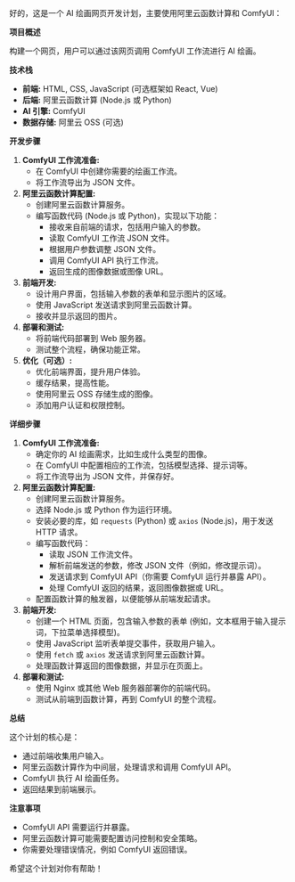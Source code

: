 好的，这是一个 AI 绘画网页开发计划，主要使用阿里云函数计算和 ComfyUI：

**项目概述**

构建一个网页，用户可以通过该网页调用 ComfyUI 工作流进行 AI 绘画。

**技术栈**

*   **前端:** HTML, CSS, JavaScript (可选框架如 React, Vue)
*   **后端:** 阿里云函数计算 (Node.js 或 Python)
*   **AI 引擎:** ComfyUI
*   **数据存储:** 阿里云 OSS (可选)

**开发步骤**

1.  **ComfyUI 工作流准备:**
    *   在 ComfyUI 中创建你需要的绘画工作流。
    *   将工作流导出为 JSON 文件。
2.  **阿里云函数计算配置:**
    *   创建阿里云函数计算服务。
    *   编写函数代码 (Node.js 或 Python)，实现以下功能：
        *   接收来自前端的请求，包括用户输入的参数。
        *   读取 ComfyUI 工作流 JSON 文件。
        *   根据用户参数调整 JSON 文件。
        *   调用 ComfyUI API 执行工作流。
        *   返回生成的图像数据或图像 URL。
3.  **前端开发:**
    *   设计用户界面，包括输入参数的表单和显示图片的区域。
    *   使用 JavaScript 发送请求到阿里云函数计算。
    *   接收并显示返回的图片。
4.  **部署和测试:**
    *   将前端代码部署到 Web 服务器。
    *   测试整个流程，确保功能正常。
5.  **优化（可选）:**
    *   优化前端界面，提升用户体验。
    *   缓存结果，提高性能。
    *   使用阿里云 OSS 存储生成的图像。
    *   添加用户认证和权限控制。

**详细步骤**

1.  **ComfyUI 工作流准备:**
    *   确定你的 AI 绘画需求，比如生成什么类型的图像。
    *   在 ComfyUI 中配置相应的工作流，包括模型选择、提示词等。
    *   将工作流导出为 JSON 文件，并保存好。
2.  **阿里云函数计算配置:**
    *   创建阿里云函数计算服务。
    *   选择 Node.js 或 Python 作为运行环境。
    *   安装必要的库，如 `requests` (Python) 或 `axios` (Node.js)，用于发送 HTTP 请求。
    *   编写函数代码：
        *   读取 JSON 工作流文件。
        *   解析前端发送的参数，修改 JSON 文件（例如，修改提示词）。
        *   发送请求到 ComfyUI API（你需要 ComfyUI 运行并暴露 API）。
        *   处理 ComfyUI 返回的结果，返回图像数据或 URL。
    *   配置函数计算的触发器，以便能够从前端发起请求。
3.  **前端开发:**
    *   创建一个 HTML 页面，包含输入参数的表单 (例如，文本框用于输入提示词，下拉菜单选择模型)。
    *   使用 JavaScript 监听表单提交事件，获取用户输入。
    *   使用 `fetch` 或 `axios` 发送请求到阿里云函数计算。
    *   处理函数计算返回的图像数据，并显示在页面上。
4.  **部署和测试:**
    *   使用 Nginx 或其他 Web 服务器部署你的前端代码。
    *   测试从前端到函数计算，再到 ComfyUI 的整个流程。

**总结**

这个计划的核心是：

*   通过前端收集用户输入。
*   阿里云函数计算作为中间层，处理请求和调用 ComfyUI API。
*   ComfyUI 执行 AI 绘画任务。
*   返回结果到前端展示。

**注意事项**

*   ComfyUI API 需要运行并暴露。
*   阿里云函数计算可能需要配置访问控制和安全策略。
*   你需要处理错误情况，例如 ComfyUI 返回错误。

希望这个计划对你有帮助！
